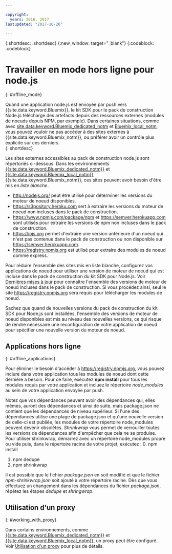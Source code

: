 ```yaml
---

copyright:
  years: 2016, 2017
lastupdated: "2017-10-26"

---
```


{:shortdesc: .shortdesc}
{:new_window: target="_blank"}
{:codeblock: .codeblock}


# Travailler en mode hors ligne pour node.js
{: #offline_mode}

Quand une application node.js est envoyée par push vers {{site.data.keyword.Bluemix}}, le kit SDK pour le pack de construction Node.js télécharge des artefacts depuis des ressources externes (modules de noeuds depuis NPM, par exemple).  Dans certaines
situations, comme avec [site.data.keyword.Bluemix_dedicated_notm](/docs/dedicated/index.html#dedicated) et
[Bluemix_local_notm](/docs/local/index.html#local), vous pouvez vouloir ne pas accéder à des sites externes à {{site.data.keyword.Bluemix_notm}}, ou préférer avoir un contrôle plus explicite sur ces derniers.  
{: shortdesc}

Les sites externes accessibles au pack de construction node.js sont répertoriés ci-dessous.  Dans les environnements
[{{site.data.keyword.Bluemix_dedicated_notm}}](/docs/dedicated/index.html#dedicated) et
[{{site.data.keyword.Bluemix_local_notm}}](/docs/local/index.html#local) {{site.data.keyword.Bluemix_notm}}, ces sites peuvent avoir besoin d'être mis en *liste blanche*.

* http://nodejs.org/ peut être utilisé pour déterminer les versions du moteur de noeud disponibles.
* https://s3pository.heroku.com sert à extraire les versions du moteur de noeud non incluses dans le pack de construction.
*  https://www.npmjs.com/package/npm et https://semver.herokuapp.com sont utilisés pour extraire les versions de npm non incluses dans le pack de construction.
* https://iojs.org permet d'extraire une version antérieure d'un noeud qui n'est pas contenue dans le pack de construction ou non disponible sur https://semver.herokuapp.com.
* https://registry.npmjs.org est utilisé pour extraire des modules de noeud comme express.

Pour réduire l'ensemble des sites mis en liste blanche, configurez vos applications de noeud pour utiliser une version de moteur de noeud qui est incluse  dans le pack de construction du kit SDK pour Node.js.  Voir [Dernières mises à jour](./updates.html) pour connaître l'ensemble des versions de moteur de noeud incluses dans le pack de construction.  Si vous procédez ainsi, seul le site https://registry.npmjs.org sera requis pour télécharger les modules de noeud.

Sachez que quand de nouvelles versions du pack de construction du kit SDK pour Node.js sont installées, l'ensemble des versions de moteur de noeud disponibles est mis au niveau des nouvelles versions,  ce qui risque de rendre nécessaire une reconfiguration de votre application de noeud pour spécifier une nouvelle version du moteur de noeud.


## Applications hors ligne
{: #offline_applications}

Pour éliminer le besoin d'accéder à https://registry.npmjs.org, vous pouvez inclure dans votre application tous les modules de noeud dont cette dernière a besoin.  Pour ce faire, exécutez **npm install** pour tous les modules requis par votre application et incluez le répertoire *node_modules* au sein de votre application envoyée par push.

Notez que vos dépendances peuvent avoir des dépendances qui, elles mêmes, auront des dépendances et ainsi de suite, mais package.json ne contient que les dépendances de niveau supérieur. Si l'une des dépendances utilise une plage de package.json et qu'une nouvelle version de celle-ci est publiée, les modules de votre répertoire node_modules peuvent devenir obsolètes. *Shrinkwrap* vous permet de verrouiller toutes les versions de dépendances afin d'empêcher que cela ne se produise.  Pour utiliser shrinkwrap, démarrez avec un répertoire node_modules propre ou vide puis,  dans le répertoire racine de votre projet, exécutez :
0. npm install
1. npm dedupe
2. npm shrinkwrap

Il est possible que le fichier *package.json* en soit modifié et que le fichier *npm-shrinkwrap.json* soit ajouté à votre répertoire racine.
Dès que vous effectuez un changement dans les dépendances du fichier *package.json*, répétez les étapes *dedupe* et *shringwrap*.

## Utilisation d'un proxy
{: #working_with_proxy}

Dans certains environnements, comme [{{site.data.keyword.Bluemix_dedicated_notm}}](/docs/dedicated/index.html#dedicated) et
[{{site.data.keyword.Bluemix_local_notm}}](/docs/local/index.html#local), un proxy peut être configuré. Voir
[Utilisation d'un proxy](/docs/manageapps/workingWithProxy.html) pour plus de détails.
